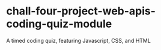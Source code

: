 # chall-four-project-web-apis-coding-quiz-module
A timed coding quiz, featuring Javascript, CSS, and HTML
